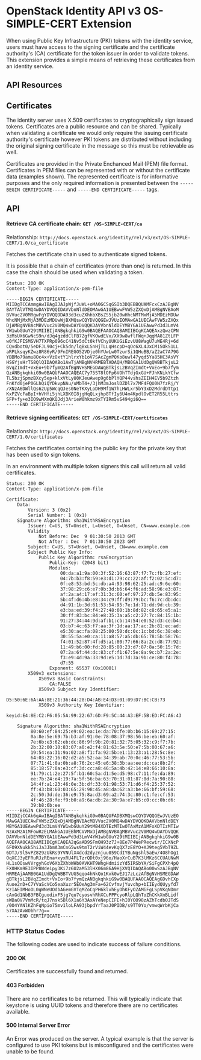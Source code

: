 OpenStack Identity API v3 OS-SIMPLE-CERT Extension
==================================================

When using Public Key Infrastructure (PKI) tokens with the identity service,
users must have access to the signing certificate and the certificate
authority's (CA) certificate for the token issuer in order to validate tokens.
This extension provides a simple means of retrieving these certificates from an
identity service.

API Resources
-------------

## Certificates

The identity server uses X.509 certificates to cryptographically sign issued
tokens. Certificates are a public resource and can be shared. Typically when
validating a certificate we would only require the issuing certificate
authority's certificate however PKI tokens are distributed without including
the original signing certificate in the message so this must be retrievable as
well.

Certificates are provided in the Private Enchanced Mail (PEM) file format.
Certificates in PEM files can be represented with or without the certificate
data (examples shown). The represented certificate is for informative purposes
and the only required information is presented between the `-----BEGIN
CERTIFICATE-----` and `-----END CERTIFICATE-----` tags.

API
---

#### Retrieve CA certificate chain: `GET /OS-SIMPLE-CERT/ca`

Relationship: `http://docs.openstack.org/identity/rel/v3/ext/OS-SIMPLE-CERT/1.0/ca_certificate`

Fetches the certificate chain used to authenticate signed tokens.

It is possible that a chain of certificates (more than one) is returned. In
this case the chain should be used when validating a token.


    Status: 200 OK
    Content-Type: application/x-pem-file

    -----BEGIN CERTIFICATE-----
    MIIDgTCCAmmgAwIBAgIJAJpWjfJuWL+oMA0GCSqGSIb3DQEBBQUAMFcxCzAJBgNV
    BAYTAlVTMQ4wDAYDVQQIDAVVbnNldDEOMAwGA1UEBwwFVW5zZXQxDjAMBgNVBAoM
    BVVuc2V0MRgwFgYDVQQDDA93d3cuZXhhbXBsZS5jb20wHhcNMTMxMjA5MDEzMDUw
    WhcNMjMxMjA3MDEzMDUwWjBXMQswCQYDVQQGEwJVUzEOMAwGA1UECAwFVW5zZXQx
    DjAMBgNVBAcMBVVuc2V0MQ4wDAYDVQQKDAVVbnNldDEYMBYGA1UEAwwPd3d3LmV4
    YW1wbGUuY29tMIIBIjANBgkqhkiG9w0BAQEFAAOCAQ8AMIIBCgKCAQEAxzQwzCPN
    3zMsUX6GwNcS9n/dJq4gzddClFB7ZgfVKOwdEVx/XX9w8wflFWq+JqqMA81ZtLFP
    w0fKJFISMSVH7TXPRp096cC41Nv5dCt0kfVChyUUKUGiEzvUU8WagU7uWE4Rj+6d
    CQvdbot0/5eDFJL90cj+Ck5dn/lqBxLSnHjTLLqHscpD+qOc6XL4JxCM1SOkS1LL
    aRPLksqyKZwz8R86yR/9FnIREGO52VDje0hYUwLw0TzurSi1QHuBB/aZ2aC7A79G
    YBBMo79amu8Oc4x+VzOxtY1hlrxYb1oV7SAcZgmPQKo8uwl47yqd5Ya85HC3AsVY
    HSGYjsHrTS8QlQIDAQABo1AwTjAMBgNVHRMEBTADAQH/MB0GA1UdDgQWBBTkjsL2
    BVqZImdt+VxEo+9b7fymQzAfBgNVHSMEGDAWgBTkjsL2BVqZImdt+VxEo+9b7fym
    QzANBgkqhkiG9w0BAQUFAAOCAQEAC7y75ST8tOFp6VOhTTdjGxGU+FJhKNikYCfw
    TL5bzjSpmzBXcy5ep+klxVtLyU0KJeuAwep9g6bPlYQP44vshsZEIH4EV5b9Ztzh
    FnKfd0jeP0GLhQiQYDkvpNAu/uMbT4+/3jhM3mJoslDZDl7x7MF4FQU0N7fzRj/Y
    /XNzA6DWllQs62Up5WcqQJes0NeTKXyLoDH9Mf1W7hLHWLxr5bY3xD2MdrdDTtp1
    KxPZVcFaBpI+hVHfi5jhLXBK0I8jgHqQLxjhp8TfIy6U4m4KpdlOvET2R55Lttrs
    SFP+fy+e3IO9wMXmQKQJdj3ArieW0hkmz9xTYIRm5vS494gi6Q==
    -----END CERTIFICATE-----

#### Retrieve signing certificates: `GET /OS-SIMPLE-CERT/certificates`

Relationship: `http://docs.openstack.org/identity/rel/v3/ext/OS-SIMPLE-CERT/1.0/certificates`

Fetches the certificates containing the public key for the private key that has
been used to sign tokens.

In an environment with multiple token signers this call will return all valid
certificates.

    Status: 200 OK
    Content-Type: application/x-pem-file

    Certificate:
        Data:
            Version: 3 (0x2)
            Serial Number: 1 (0x1)
        Signature Algorithm: sha1WithRSAEncryption
            Issuer: C=US, ST=Unset, L=Unset, O=Unset, CN=www.example.com
            Validity
                Not Before: Dec  9 01:30:50 2013 GMT
                Not After : Dec  7 01:30:50 2023 GMT
            Subject: C=US, ST=Unset, O=Unset, CN=www.example.com
            Subject Public Key Info:
                Public Key Algorithm: rsaEncryption
                    Public-Key: (2048 bit)
                    Modulus:
                        00:da:a1:9a:00:3f:52:16:63:87:f7:7c:fb:27:ef:
                        04:7b:b3:f8:59:e3:d1:79:cc:22:af:f2:02:5c:d7:
                        0f:e8:53:bd:5c:db:a4:93:98:62:25:ad:c9:6e:60:
                        37:98:29:c6:e7:0b:3d:b6:64:f6:ad:58:96:e3:87:
                        af:2a:a4:17:ef:31:3c:60:ef:97:27:db:5e:83:95:
                        5b:4f:d6:4b:e8:34:c9:ff:d9:79:bc:f6:7c:db:dc:
                        d4:91:1b:3d:61:53:54:95:7e:1d:71:dd:9d:cb:39:
                        e3:ba:ed:39:f4:27:48:60:1b:8d:82:c8:65:e5:a1:
                        30:ff:83:bc:84:e8:35:3a:a5:c2:27:7c:84:15:1b:
                        91:27:34:44:9d:af:b1:cb:14:54:e0:52:d3:ce:b4:
                        03:b7:4c:63:f7:aa:3f:1d:aa:17:ac:2b:81:ec:ad:
                        e5:30:ac:fa:08:25:00:50:dc:0c:1c:bd:6c:38:eb:
                        30:55:5a:e0:ca:11:a8:57:a5:db:65:78:5b:58:76:
                        f4:01:52:87:4f:d5:a1:80:77:66:8a:2c:d8:77:92:
                        11:49:b6:00:fd:28:85:80:23:d7:87:8a:50:15:7d:
                        07:2a:6f:44:dc:83:cf:f1:67:5e:8a:9c:b7:2a:2e:
                        f3:e9:4d:9a:33:9d:e5:1d:7d:3a:9b:ce:80:f4:78:
                        d7:55
                    Exponent: 65537 (0x10001)
            X509v3 extensions:
                X509v3 Basic Constraints:
                    CA:FALSE
                X509v3 Subject Key Identifier:
                    D5:50:6E:6A:AA:8E:21:36:44:28:D4:AB:E4:D3:01:09:D7:BC:CB:73
                X509v3 Authority Key Identifier:
                    keyid:E4:8E:C2:F6:05:5A:99:22:67:6D:F9:5C:44:A3:EF:5B:ED:FC:A6:43

        Signature Algorithm: sha1WithRSAEncryption
             80:60:ef:84:25:e9:02:ea:1e:da:70:fe:0b:b6:15:69:27:15:
             0a:8e:5e:69:7b:b3:af:91:0e:78:08:37:98:56:be:eb:60:af:
             7e:6b:e3:62:eb:dc:86:9f:9b:20:81:32:75:05:32:c9:f7:7b:
             2b:32:00:10:83:07:a0:e2:f4:81:63:5e:50:e7:5b:00:67:a6:
             19:54:ea:31:9a:02:a8:f1:fa:92:5b:e1:13:23:a1:28:5c:8e:
             64:03:22:16:02:d2:a5:52:aa:34:39:ab:70:0c:46:77:53:5b:
             07:71:41:0a:0b:a8:76:2c:45:e6:38:3b:aa:ee:dc:ca:8b:2f:
             85:18:57:0a:e3:cf:3d:cc:a8:46:5a:4b:42:14:e8:66:10:8a:
             91:79:c1:2e:27:5f:b1:60:5a:d1:5e:d5:98:c7:11:fe:da:89:
             ee:7b:24:e4:19:7a:5f:56:ba:63:70:31:01:87:8d:7a:90:88:
             14:4f:a1:23:46:0e:3b:df:33:01:98:53:71:d6:f4:25:37:52:
             ff:43:b8:60:03:65:29:98:45:a8:da:62:a3:be:66:bf:59:68:
             2c:50:3d:de:36:e9:75:8a:d3:69:a2:74:3c:80:c1:fe:cf:53:
             4f:46:28:fe:f9:b0:a9:6a:db:2a:30:9a:e7:b5:c0:cc:0b:d6:
             39:b8:6b:ee
    -----BEGIN CERTIFICATE-----
    MIIDZjCCAk6gAwIBAgIBATANBgkqhkiG9w0BAQUFADBXMQswCQYDVQQGEwJVUzEO
    MAwGA1UECAwFVW5zZXQxDjAMBgNVBAcMBVVuc2V0MQ4wDAYDVQQKDAVVbnNldDEY
    MBYGA1UEAwwPd3d3LmV4YW1wbGUuY29tMB4XDTEzMTIwOTAxMzA1MFoXDTIzMTIw
    NzAxMzA1MFowRzELMAkGA1UEBhMCVVMxDjAMBgNVBAgMBVVuc2V0MQ4wDAYDVQQK
    DAVVbnNldDEYMBYGA1UEAwwPd3d3LmV4YW1wbGUuY29tMIIBIjANBgkqhkiG9w0B
    AQEFAAOCAQ8AMIIBCgKCAQEA2qGaAD9SFmOH93z7J+8Ee7P4WePRecwir/ICXNcP
    6FO9XNukk5hiJa3JbmA3mCnG5ws9tmT2rViW44evKqQX7zE8YO+XJ9teg5VbT9ZL
    6DTJ/9l5vPZ829zUkRs9YVNUlX4dcd2dyznjuu059CdIYBuNgshl5aEw/4O8hOg1
    OqXCJ3yEFRuRJzREna+xyxRU4FLTzrQDt0xj96o/HaoXrCuB7K3lMKz6CCUAUNwM
    HL1sOOswVVrgyhGoV6XbZXhbWHb0AVKHT9WhgHdmiizYd5IRSbYA/SiFgCPXh4pQ
    FX0HKm9E3IPP8Wdeipy3Ki7z6U2aM53lHX06m86A9HjXVQIDAQABo00wSzAJBgNV
    HRMEAjAAMB0GA1UdDgQWBBTVUG5qqo4hNkQo1Kvk0wEJ17zLczAfBgNVHSMEGDAW
    gBTkjsL2BVqZImdt+VxEo+9b7fymQzANBgkqhkiG9w0BAQUFAAOCAQEAgGDvhCXp
    Auoe2nD+C7YVaScVCo5eaXuzr5EOeAg3mFa+62CvfmvjYuvchp+bIIEydQUyyfd7
    KzIAEIMHoOL0gWNeUOdbAGemGVTqMZoCqPH6klvhEyOhKFyOZAMiFgLSpVKqNDmr
    cAxGd1NbB3FBCguodixF5jg7qu7cyosvhRhXCuPPPcyoRlpLQhToZhCKkXnBLidf
    sWBa0V7VmMcR/tqJ7nsk5Bl6X1a6Y3AxAYeNepCIFE+hI0YOO98zAZhTcdb0JTdS
    /0O4YANlKZhFqNpio75mv1loLFA93jbpdYrTaaJ0PIDB/s9TT0Yo/vmwqWrbKjCa
    57XAzAvWObhr7g==
    -----END CERTIFICATE-----


### HTTP Status Codes

The following codes are used to indicate success of failure conditions.

#### 200 OK

Certificates are successfully found and returned.

#### 403 Forbidden

There are no certificates to be returned.
This will typically indicate that keystone is using UUID tokens and therefore there are no certificates available.

#### 500 Internal Server Error

An Error was produced on the server.
A typical example is that the server is configured to use PKI tokens but is misconfigured and the certificates were unable to be found.
